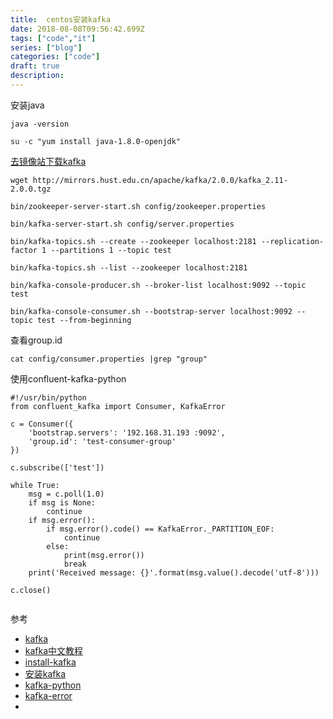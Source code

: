 ```yaml
---
title:  centos安装kafka
date: 2018-08-08T09:56:42.699Z
tags: ["code","it"]
series: ["blog"]
categories: ["code"]
draft: true
description:
---
```


安装java
```shell
java -version

su -c "yum install java-1.8.0-openjdk"
```

[去镜像站下载kafka](https://www.apache.org/dyn/closer.cgi?path=/kafka/2.0.0/kafka_2.11-2.0.0.tgz)

```shell
wget http://mirrors.hust.edu.cn/apache/kafka/2.0.0/kafka_2.11-2.0.0.tgz

bin/zookeeper-server-start.sh config/zookeeper.properties

bin/kafka-server-start.sh config/server.properties

bin/kafka-topics.sh --create --zookeeper localhost:2181 --replication-factor 1 --partitions 1 --topic test

bin/kafka-topics.sh --list --zookeeper localhost:2181

bin/kafka-console-producer.sh --broker-list localhost:9092 --topic test

bin/kafka-console-consumer.sh --bootstrap-server localhost:9092 --topic test --from-beginning

```

查看group.id

```shell
cat config/consumer.properties |grep "group"
```


使用confluent-kafka-python
```
#!/usr/bin/python
from confluent_kafka import Consumer, KafkaError

c = Consumer({
    'bootstrap.servers': '192.168.31.193 :9092',
    'group.id': 'test-consumer-group'
})

c.subscribe(['test'])

while True:
    msg = c.poll(1.0)
    if msg is None:
        continue
    if msg.error():
        if msg.error().code() == KafkaError._PARTITION_EOF:
            continue
        else:
            print(msg.error())
            break
    print('Received message: {}'.format(msg.value().decode('utf-8')))

c.close()


```


参考
- [kafka](https://kafka.apache.org/quickstart)
- [kafka中文教程](http://orchome.com/kafka/index)
- [install-kafka](https://www.mtyun.com/library/how-to-install-kafka-on-centos7)
- [安装kafka](https://segmentfault.com/a/1190000012730949)
- [kafka-python](https://github.com/confluentinc/confluent-kafka-python)
- [kafka-error](https://stackoverflow.com/questions/28184194/kafka-consumer-error-xxxx-nodename-nor-servname-provided-or-not-known)
- 